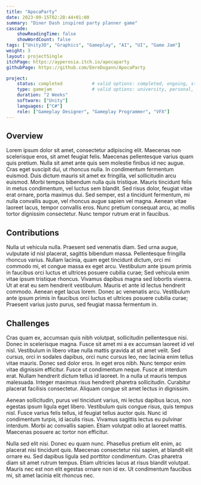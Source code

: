 ```yaml
---
title: "ApocaParty"
date: 2023-09-15T02:28:44+01:00
summary: "Diner Dash inspired party planner game"
cascade:
    showReadingTime: false
    showWordCount: false
tags: ["Unity3D", "Graphics", "Gameplay", "AI", "UI", "Game Jam"]
weight: 3
layout: projectSingle
itchPage: https://ayperosia.itch.io/apocaparty
githubPage: https://github.com/EmreDogann/ApocaParty

project:
    status: completed			# valid options: completed, ongoing, stopped
    type: gamejam				# valid options: university, personal, gamejam
    duration: "2 Weeks"
    software: ["Unity"]
    languages: ["C#"]
    role: ["Gameplay Designer", "Gameplay Programmer", "VFX"]
---
```

<!-- {{< github repo="emredogann/apocaparty" >}} -->

<!-- {{< buttonImage src="img/Itchio/logos/app-icon.png" href="https://ayperosia.itch.io/apocaparty" target="_blank" >}} -->

## Overview

Lorem ipsum dolor sit amet, consectetur adipiscing elit. Maecenas non scelerisque eros, sit amet feugiat felis. Maecenas pellentesque varius quam quis pretium. Nulla sit amet ante quis sem molestie finibus id nec augue. Cras eget suscipit dui, ut rhoncus nulla. In condimentum fermentum euismod. Duis dictum mauris sit amet ex fringilla, vel sollicitudin arcu euismod. Morbi tempus bibendum nulla quis tristique. Mauris tincidunt felis in metus condimentum, vel luctus sem blandit. Sed risus dolor, feugiat vitae erat ornare, porta maximus dui. Sed semper, est a tincidunt fermentum, mi nulla convallis augue, vel rhoncus augue sapien vel magna. Aenean vitae laoreet lacus, tempor convallis eros. Nunc pretium consequat arcu, ac mollis tortor dignissim consectetur. Nunc tempor rutrum erat in faucibus.

## Contributions

Nulla ut vehicula nulla. Praesent sed venenatis diam. Sed urna augue, vulputate id nisl placerat, sagittis bibendum massa. Pellentesque fringilla rhoncus varius. Nullam lacinia, quam eget tincidunt dictum, orci mi commodo mi, et congue massa ex eget arcu. Vestibulum ante ipsum primis in faucibus orci luctus et ultrices posuere cubilia curae; Sed vehicula enim vitae ipsum tristique rhoncus. Vivamus dapibus magna sed lobortis viverra. Ut at erat eu sem hendrerit vestibulum. Mauris et ante id lectus hendrerit commodo. Aenean eget lacus lorem. Donec ac venenatis arcu. Vestibulum ante ipsum primis in faucibus orci luctus et ultrices posuere cubilia curae; Praesent varius justo purus, sed feugiat massa fermentum in.

## Challenges

Cras quam ex, accumsan quis nibh volutpat, sollicitudin pellentesque nisi. Donec in scelerisque magna. Fusce sit amet mi a ex accumsan laoreet id vel nisl. Vestibulum in libero vitae nulla mattis gravida at sit amet velit. Sed cursus, orci in sodales dapibus, orci nunc cursus leo, nec lacinia enim tellus vitae mauris. Donec sed dolor eros. In eget eros nibh. Nunc tempor enim vitae dignissim efficitur. Fusce ut condimentum neque. Fusce at interdum erat. Nullam hendrerit dictum tellus id laoreet. In a nulla ut mauris tempus malesuada. Integer maximus risus hendrerit pharetra sollicitudin. Curabitur placerat facilisis consectetur. Aliquam congue sit amet lectus in dignissim.

Aenean sollicitudin, purus vel tincidunt varius, mi lectus dapibus lacus, non egestas ipsum ligula eget libero. Vestibulum quis congue risus, quis tempus nisl. Fusce varius felis tellus, id feugiat tellus auctor quis. Nunc id condimentum turpis, id iaculis risus. Vivamus sagittis lectus eu pulvinar interdum. Morbi ac convallis sapien. Etiam volutpat odio at laoreet mattis. Maecenas posuere ac tortor non efficitur.

Nulla sed elit nisi. Donec eu quam nunc. Phasellus pretium elit enim, ac placerat nisi tincidunt quis. Maecenas consectetur nisi sapien, at blandit elit ornare eu. Sed dapibus ligula sed porttitor condimentum. Cras pharetra diam sit amet rutrum tempus. Etiam ultricies lacus at risus blandit volutpat. Mauris nec est non elit egestas ornare non id ex. Ut condimentum faucibus mi, sit amet lacinia elit rhoncus nec.